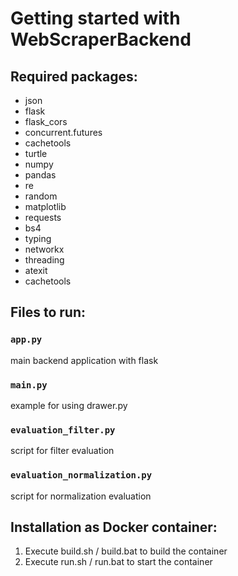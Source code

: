 # Getting started with WebScraperBackend

## Required packages:
- json
- flask
- flask_cors
- concurrent.futures
- cachetools
- turtle
- numpy
- pandas
- re
- random
- matplotlib
- requests
- bs4
- typing
- networkx
- threading
- atexit
- cachetools

## Files to run:

### `app.py`
main backend application with flask

### `main.py`
example for using drawer.py

### `evaluation_filter.py`
script for filter evaluation

### `evaluation_normalization.py`
script for normalization evaluation


## Installation as Docker container:
1. Execute build.sh / build.bat to build the container
2. Execute run.sh / run.bat to start the container
